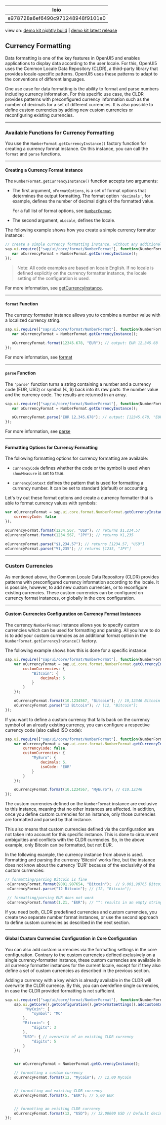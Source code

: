 <!-- loioe978728a6ef6490c971248948f9101e0 -->

| loio |
| -----|
| e978728a6ef6490c971248948f9101e0 |

<div id="loio">

view on: [demo kit nightly build](https://openui5nightly.hana.ondemand.com/#/topic/e978728a6ef6490c971248948f9101e0) | [demo kit latest release](https://openui5.hana.ondemand.com/#/topic/e978728a6ef6490c971248948f9101e0)</div>

## Currency Formatting

Data formatting is one of the key features in OpenUI5 and enables applications to display data according to the user locale. For this, OpenUI5 uses the Common Locale Data Repository \(CLDR\), a third-party library that provides locale-specific patterns. OpenUI5 uses these patterns to adapt to the conventions of different languages.

One use case for data formatting is the ability to format and parse numbers including currency information. For this specific use case, the CLDR provides patterns with preconfigured currency information such as the number of decimals for a set of different currencies. It is also possible to define custom currencies by adding new custom currencies or reconfiguring existing currencies.

***

<a name="loioe978728a6ef6490c971248948f9101e0__section_uzt_q33_vgb"/>

### Available Functions for Currency Formatting

You use the `NumberFormat.getCurrencyInstance()` factory function for creating a currency format instance. On this instance, you can call the `format` and `parse` functions.

***

#### Creating a Currency Format Instance

The `NumberFormat.getCurrencyInstance()` function accepts two arguments:

-   The first argument, `oFormatOptions`, is a set of format options that determines the output formatting. The format option `'decimals'`, for example, defines the number of decimal digits of the formatted value.

    For a full list of format options, see [`NumberFormat`](https://openui5.hana.ondemand.com/#/api/sap.ui.core.format.NumberFormat).

-   The second argument, `oLocale`, defines the locale.


The following example shows how you create a simple currency formatter instance:

``` js
// create a simple currency formatting instance, without any additional options
sap.ui.require(["sap/ui/core/format/NumberFormat"], function(NumberFormat) {
   var oCurrencyFormat = NumberFormat.getCurrencyInstance();
});
```

> Note:
> All code examples are based on locale English. If no locale is defined explicitly on the currency formatter instance, the locale setting of the configuration is used.
> 
> 

For more information, see [getCurrencyInstance](https://openui5.hana.ondemand.com/#/api/sap.ui.core.format.NumberFormat/methods/sap.ui.core.format.NumberFormat.getCurrencyInstance).

***

#### `format` Function

The currency formatter instance allows you to combine a number value with a localized currency string.

``` js
sap.ui.require(["sap/ui/core/format/NumberFormat"], function(NumberFormat) {
   var oCurrencyFormat = NumberFormat.getCurrencyInstance();

   oCurrencyFormat.format(12345.678, "EUR"); // output: EUR 12,345.68
});
```

For more information, see [format](https://openui5.hana.ondemand.com/#/api/sap.ui.core.format.NumberFormat/methods/format)

***

#### `parse` Function

The `'parse'` function turns a string containing a number and a currency code \(EUR, USD\) or symbol \(€, $\) back into its raw parts: the number value and the currency code. The results are returned in an array.

``` js
sap.ui.require(["sap/ui/core/format/NumberFormat"], function(NumberFormat) {
   var oCurrencyFormat = NumberFormat.getCurrencyInstance();

   oCurrencyFormat.parse("EUR 12,345.678"); // output: [12345.678, "EUR"]
});
```

For more information, see [parse](https://openui5.hana.ondemand.com/#/api/sap.ui.core.format.NumberFormat/methods/parse)

***

#### Formatting Options for Currency Formatting

The following formatting options for currency formatting are available:

-   `currencyCode` defines whether the code or the symbol is used when `showMeasure` is set to true.

-   `currencyContext` defines the pattern that is used for formatting a currency number. It can be set to standard \(default\) or accounting.


Let's try out these format options and create a currency formatter that is able to format currency values with symbols:

``` js
var oCurrencyFormat = sap.ui.core.format.NumberFormat.getCurrencyInstance({
    currencyCode: false
});

oCurrencyFormat.format(1234.567, "USD"); // returns $1,234.57
oCurrencyFormat.format(1234.567, "JPY"); // returns ¥1,235

oCurrencyFormat.parse("$1,234.57"); // returns [1234.57, "USD"]
oCurrencyFormat.parse("¥1,235"); // returns [1235, "JPY"]
```

***

<a name="loioe978728a6ef6490c971248948f9101e0__section_u15_k33_vgb"/>

### Custom Currencies

As mentioned above, the Common Locale Data Repository \(CLDR\) provides patterns with preconfigured currency information according to the locale. It is possible, however, to add new custom currencies, or to reconfigure existing currencies. These custom currencies can be configured on currency format instances, or globally in the core configuration.

***

#### Custom Currencies Configuration on Currency Format Instances

The currency `NumberFormat` instance allows you to specify custom currencies which can be used for formatting and parsing. All you have to do is to add your custom currencies as an additional format option in the `NumberFormat.getCurrencyInstance()` factory.

The following example shows how this is done for a specific instance:

``` js
sap.ui.require(["sap/ui/core/format/NumberFormat"], function(NumberFormat) {
    var oCurrencyFormat = sap.ui.core.format.NumberFormat.getCurrencyInstance({
        customCurrencies: {
            "Bitcoin": {
                decimals: 5
            }
        }
    });

    oCurrencyFormat.format(10.1234567, "Bitcoin"); // 10,12346 Bitcoin
    oCurrencyFormat.parse("12 Bitcoin"); // [12, "Bitcoin"];
});
```

If you want to define a custom currency that falls back on the currency symbol of an already existing currency, you can configure a respective currency code \(also called ISO code\):

``` js
sap.ui.require(["sap/ui/core/format/NumberFormat"], function(NumberFormat) {
    var oCurrencyFormat = sap.ui.core.format.NumberFormat.getCurrencyInstance({
        currencyCode: false,
        customCurrencies: {
            "MyEuro": {
                decimals: 5,
                isoCode: "EUR"
            }
        }
    });

    oCurrencyFormat.format(10.1234567, "MyEuro"); // €10.12346
});
```

The custom currencies defined on the `NumberFormat` instance are exclusive to this instance, meaning that no other instances are affected. In addition, once you define custom currencies for an instance, only those currencies are formatted and parsed by that instance.

This also means that custom currencies defined via the configuration are not taken into account for this specific instance. This is done to circumvent ambiguities and conflicts with the CLDR currencies. So, in the above example, only Bitcoin can be formatted, but not EUR.

In the following example, the currency instance from above is used. Formatting and parsing the currency 'Bitcoin' works fine, but the instance does not know about the currency 'EUR' because of the exclusivity of the custom currencies:

``` js
// formatting/parsing Bitcoin is fine
 oCurrencyFormat.format(9001.987654, "Bitcoin");  // 9.001,98765 Bitcoin
 oCurrencyFormat.parse("12 Bitcoin"); // [12, "Bitcoin"];

 // formatting/parsing EUR does not work
 oCurrencyFormat.format(1.21, "EUR"); // "": results in an empty string, as the currency is unknown
```

If you need both, CLDR predefined currencies and custom currencies, you create two separate number format instances, or use the second approach to define custom currencies as described in the next section.

***

#### Global Custom Currencies Configuration in Core Configuration

You can also add custom currencies via the formatting settings in the core configuration. Contrary to the custom currencies defined exclusively on a single currency-formatter instance, these custom currencies are available in all currency formatter instances for the current locale, except for if they also define a set of custom currencies as described in the previous section.

Adding a currency with a key which is already available in the CLDR will overwrite the CLDR currency. By this, you can overdefine single currencies, in case the CLDR provided formatting is not sufficient.

``` js
sap.ui.require(["sap/ui/core/format/NumberFormat"], function(NumberFormat) {
    sap.ui.getCore().getConfiguration().getFormatSettings().addCustomCurrencies({
	     "MyCoin": {
            "symbol": "MC"
        },
        "Bitcoin": {
            "digits": 3
        },
        "USD": { // overwrite of an existing CLDR currency
            "digits": 5
        }
    });


    var oCurrencyFormat = NumberFormat.getCurrencyInstance();

    // formatting a custom currency
    oCurrencyFormat.format(12, "MyCoin"); // 12,00 MyCoin


    // formatting and existing CLDR currency
    oCurrencyFormat.format(5, "EUR"); // 5,00 EUR


    // formatting an existing CLDR currency
    oCurrencyFormat.format(12, "USD"); // 12,00000 USD // Default decimal setting would have been two
});
```

